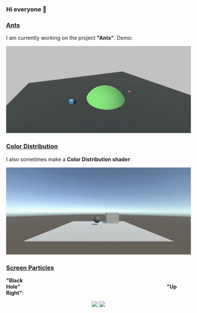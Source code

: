 ### Hi everyone 👋

### [Ants](https://github.com/VladimirShat/Ants)
I am currently working on the project **"Ants"**. Demo:

<img src="https://github.com/VladimirShat/Ants/blob/main/Screenshots%20and%20Art/Demo-1.gif" width="800" />

### [Color Distribution](https://github.com/VladimirShat/Shaders/tree/main/Assets/Color%20Distribution)
I also sometimes make a **Color Distribution shader**:

<img src="https://github.com/VladimirShat/Shaders/blob/main/Screenshots%20and%20Art/ColorControl-Demo.gif" width="800" />

### [Screen Particles](https://github.com/VladimirShat/Screen-Particles)

**"Black Hole"**⠀⠀⠀⠀⠀⠀⠀⠀⠀⠀⠀⠀⠀⠀⠀⠀⠀⠀⠀⠀⠀⠀⠀⠀⠀⠀⠀⠀⠀⠀⠀⠀⠀⠀⠀⠀⠀⠀⠀**"Up Right"**:

<div style="text-align:center"><img src="https://github.com/VladimirShat/Screen-Particles/blob/main/Gifs/BlackHole.gif" width="425" />
<img src="https://github.com/VladimirShat/Screen-Particles/blob/main/Gifs/UpRight.gif" width="425" /></div>

<!--
**VladimirShat/VladimirShat** is a ✨ _special_ ✨ repository because its `README.md` (this file) appears on your GitHub profile.

Here are some ideas to get you started:

- 🔭 I’m currently working on ...
- 🌱 I’m currently learning ...
- 👯 I’m looking to collaborate on ...
- 🤔 I’m looking for help with ...
- 💬 Ask me about ...
- 📫 How to reach me: ...
- 😄 Pronouns: ...
- ⚡ Fun fact: ...
-->
